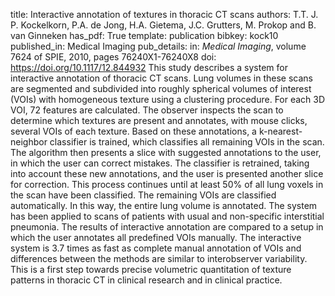 title: Interactive annotation of textures in thoracic CT scans
authors: T.T. J. P. Kockelkorn, P.A. de Jong, H.A. Gietema, J.C. Grutters, M. Prokop and B. van Ginneken
has_pdf: True
template: publication
bibkey: kock10
published_in: Medical Imaging
pub_details: in: <i>Medical Imaging</i>, volume 7624 of SPIE, 2010, pages 76240X1-76240X8
doi: https://doi.org/10.1117/12.844932
This study describes a system for interactive annotation of thoracic CT scans. Lung volumes in these scans are segmented and subdivided into roughly spherical volumes of interest (VOIs) with homogeneous texture using a clustering procedure. For each 3D VOI, 72 features are calculated. The observer inspects the scan to determine which textures are present and annotates, with mouse clicks, several VOIs of each texture. Based on these annotations, a k-nearest-neighbor classifier is trained, which classifies all remaining VOIs in the scan. The algorithm then presents a slice with suggested annotations to the user, in which the user can correct mistakes. The classifier is retrained, taking into account these new annotations, and the user is presented another slice for correction. This process continues until at least 50% of all lung voxels in the scan have been classified. The remaining VOIs are classified automatically. In this way, the entire lung volume is annotated. The system has been applied to scans of patients with usual and non-specific interstitial pneumonia. The results of interactive annotation are compared to a setup in which the user annotates all predefined VOIs manually. The interactive system is 3.7 times as fast as complete manual annotation of VOIs and differences between the methods are similar to interobserver variability. This is a first step towards precise volumetric quantitation of texture patterns in thoracic CT in clinical research and in clinical practice.

